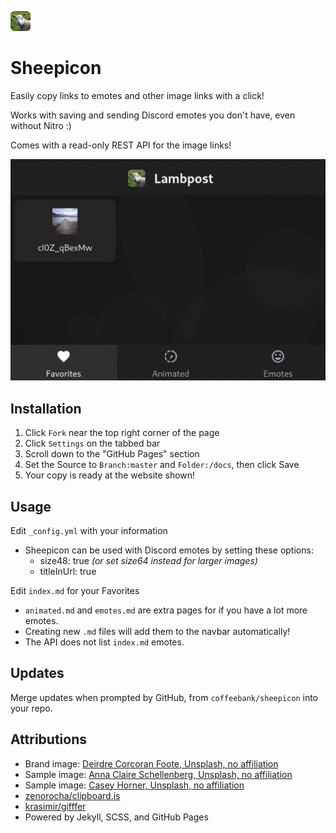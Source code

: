 ![Picture of a lamb](https://raw.githubusercontent.com/coffeebank/lambpost/master/lambpost.png)

# Sheepicon

Easily copy links to emotes and other image links with a click!

Works with saving and sending Discord emotes you don't have, even without Nitro :)

Comes with a read-only REST API for the image links!

![Usage preview](https://raw.githubusercontent.com/coffeebank/lambpost/master/sample.gif)


## Installation

1. Click `Fork` near the top right corner of the page
1. Click `Settings` on the tabbed bar
1. Scroll down to the "GitHub Pages" section
1. Set the Source to `Branch:master` and `Folder:/docs`, then click Save
1. Your copy is ready at the website shown!


## Usage

Edit `_config.yml` with your information
  - Sheepicon can be used with Discord emotes by setting these options:
    - size48: true  *(or set size64 instead for larger images)*
    - titleInUrl: true

Edit `index.md` for your Favorites
  - `animated.md` and `emotes.md` are extra pages for if you have a lot more emotes.
  - Creating new `.md` files will add them to the navbar automatically!
  - The API does not list `index.md` emotes.


## Updates

Merge updates when prompted by GitHub, from `coffeebank/sheepicon` into your repo.


## Attributions

- Brand image: [Deirdre Corcoran Foote, Unsplash, no affiliation](https://unsplash.com/photos/kGLbAP1XzAI)
- Sample image: [Anna Claire Schellenberg, Unsplash, no affiliation](https://unsplash.com/photos/cI0Z_qBexMw)
- Sample image: [Casey Horner, Unsplash, no affiliation](https://unsplash.com/photos/SLsXjFp4YGA)
- [zenorocha/clipboard.js](https://github.com/zenorocha/clipboard.js/)
- [krasimir/gifffer](https://github.com/krasimir/gifffer/)
- Powered by Jekyll, SCSS, and GitHub Pages